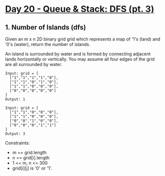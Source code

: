 #  [Day 20 - Queue & Stack: DFS (pt. 3)](https://leetcode.com/explore/learn/card/queue-stack/232/practical-application-stack/)

## 1. Number of Islands (dfs)

Given an m x n 2D binary grid grid which represents a map of '1's (land) and '0's (water), return the number of islands.

An island is surrounded by water and is formed by connecting adjacent lands horizontally or vertically. You may assume all four edges of the grid are all surrounded by water.

```
Input: grid = [
  ["1","1","1","1","0"],
  ["1","1","0","1","0"],
  ["1","1","0","0","0"],
  ["0","0","0","0","0"]
]
Output: 1
```

```
Input: grid = [
  ["1","1","0","0","0"],
  ["1","1","0","0","0"],
  ["0","0","1","0","0"],
  ["0","0","0","1","1"]
]
Output: 3
```

Constraints:
* m == grid.length
* n == grid[i].length
* 1 <= m, n <= 300
* grid[i][j] is '0' or '1'.
